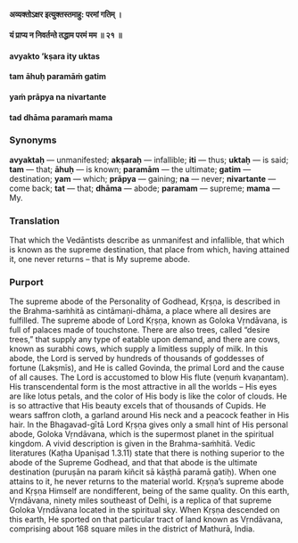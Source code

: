 #### अव्यक्तोऽक्षर इत्युक्तस्तमाहु: परमां गतिम् ।
#### यं प्राप्य न निवर्तन्ते तद्धाम परमं मम ॥ २१ ॥

#### avyakto ’kṣara ity uktas
#### tam āhuḥ paramāṁ gatim
#### yaṁ prāpya na nivartante
#### tad dhāma paramaṁ mama

### Synonyms

**avyaktaḥ** — unmanifested; **akṣaraḥ** — infallible; **iti** — thus; **uktaḥ** — is said; **tam** — that; **āhuḥ** — is known; **paramām** — the ultimate; **gatim** — destination; **yam** — which; **prāpya** — gaining; **na** — never; **nivartante** — come back; **tat** — that; **dhāma** — abode; **paramam** — supreme; **mama** — My.

### Translation

That which the Vedāntists describe as unmanifest and infallible, that which is known as the supreme destination, that place from which, having attained it, one never returns – that is My supreme abode.

### Purport

The supreme abode of the Personality of Godhead, Kṛṣṇa, is described in the Brahma-saṁhitā as cintāmaṇi-dhāma, a place where all desires are fulfilled. The supreme abode of Lord Kṛṣṇa, known as Goloka Vṛndāvana, is full of palaces made of touchstone. There are also trees, called “desire trees,” that supply any type of eatable upon demand, and there are cows, known as surabhi cows, which supply a limitless supply of milk. In this abode, the Lord is served by hundreds of thousands of goddesses of fortune (Lakṣmīs), and He is called Govinda, the primal Lord and the cause of all causes. The Lord is accustomed to blow His flute (veṇuṁ kvaṇantam). His transcendental form is the most attractive in all the worlds – His eyes are like lotus petals, and the color of His body is like the color of clouds. He is so attractive that His beauty excels that of thousands of Cupids. He wears saffron cloth, a garland around His neck and a peacock feather in His hair. In the Bhagavad-gītā Lord Kṛṣṇa gives only a small hint of His personal abode, Goloka Vṛndāvana, which is the supermost planet in the spiritual kingdom. A vivid description is given in the Brahma-saṁhitā. Vedic literatures (Kaṭha Upaniṣad 1.3.11) state that there is nothing superior to the abode of the Supreme Godhead, and that that abode is the ultimate destination (puruṣān na paraṁ kiñcit sā kāṣṭhā paramā gatiḥ). When one attains to it, he never returns to the material world. Kṛṣṇa’s supreme abode and Kṛṣṇa Himself are nondifferent, being of the same quality. On this earth, Vṛndāvana, ninety miles southeast of Delhi, is a replica of that supreme Goloka Vṛndāvana located in the spiritual sky. When Kṛṣṇa descended on this earth, He sported on that particular tract of land known as Vṛndāvana, comprising about 168 square miles in the district of Mathurā, India.
